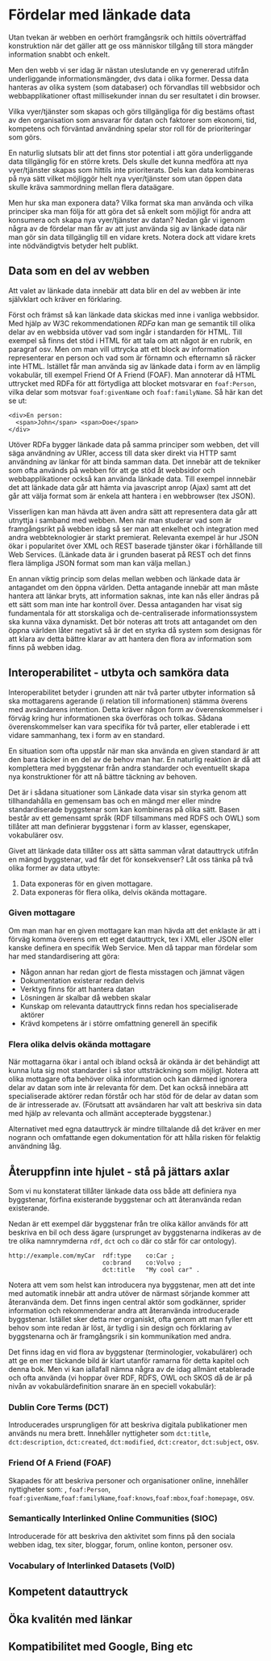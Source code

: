 Fördelar med länkade data
=========================

Utan tvekan är webben en oerhört framgångsrik och hittils oöverträffad konstruktion när det gäller
att ge oss människor tillgång till stora mängder information snabbt och enkelt.

Men den webb vi ser idag är nästan uteslutande en vy genererad utifrån underliggande informationsmängder, dvs data i olika former. Dessa data hanteras av olika system (som databaser) och förvandlas
till webbsidor och webbapplikationer oftast millisekunder innan du ser resultatet i din browser.

Vilka vyer/tjänster som skapas och görs tillgängliga för dig bestäms oftast av den organisation
som ansvarar för datan och faktorer som ekonomi, tid, kompetens och förväntad användning spelar stor roll för de prioriteringar som görs.

En naturlig slutsats blir att det finns stor potential i att göra underliggande data tillgänglig för en större krets. Dels skulle det kunna medföra att nya vyer/tjänster skapas som hittils inte prioriterats. Dels kan data kombineras på nya sätt vilket möjliggör helt nya vyer/tjänster som utan öppen data skulle kräva sammordning mellan flera dataägare.

Men hur ska man exponera data? Vilka format ska man använda och vilka principer ska man följa för att göra det så
enkelt som möjligt för andra att konsumera och skapa nya vyer/tjänster av datan? Nedan går vi igenom några
av de fördelar man får av att just använda sig av länkade data när man gör sin data tillgänglig till en vidare krets.
Notera dock att vidare krets inte nödvändigtvis betyder helt publikt.

Data som en del av webben
-------------------------
Att valet av länkade data innebär att data blir en del av webben är inte självklart och kräver en förklaring.

Först och främst så kan länkade data skickas med inne i vanliga webbsidor. Med hjälp av W3C rekommendationen *RDFa* kan man ge semantik till olika delar av en webbsida utöver vad som ingår i standarden för HTML. Till exempel så finns det stöd i HTML för att tala om att något är en rubrik, en paragraf osv. Men om man vill uttrycka att ett block av information representerar en person och vad som är förnamn och efternamn så räcker inte HTML. Istället får man använda sig av länkade data i form av en lämplig vokabulär, till exempel Friend Of A Friend (FOAF). Man annoterar då HTML uttrycket med RDFa för att förtydliga att blocket motsvarar en `foaf:Person`, vilka delar som motsvar `foaf:givenName` och `foaf:familyName`. Så här kan det se ut:

    <div>En person:
      <span>John</span> <span>Doe</span>
    </div>

Utöver RDFa bygger länkade data på samma principer som webben, det vill säga användning av URIer, access till data sker direkt via HTTP samt användning av länkar för att binda samman data. Det innebär att de tekniker som ofta används på webben för att ge stöd åt webbsidor och webbapplikationer också kan använda länkade data. Till exempel innnebär det att länkade data går att hämta via javascript anrop (Ajax) samt att det går att välja format som är enkela att hantera i en webbrowser (tex JSON).

Visserligen kan man hävda att även andra sätt att representera data går att utnyttja i samband med webben. Men när man studerar vad som är framgångsrikt på webben idag så ser man att enkelhet och integration med andra webbteknologier är starkt premierat. Relevanta exempel är hur JSON ökar i popularitet över XML och REST baserade tjänster ökar i förhållande till Web Services. (Länkade data är i grunden baserat på REST och det finns flera lämpliga JSON format som man kan välja mellan.)

En annan viktig princip som delas mellan webben och länkade data är antagandet om den öppna världen. Detta antagande innebär att man måste hantera att länkar bryts, att information saknas, inte kan nås
eller ändras på ett sätt som man inte har kontroll över. Dessa antaganden har visat sig fundamentala för att storskaliga och de-centraliserade informationssystem ska kunna växa dynamiskt. Det bör noteras att trots att antagandet om den öppna världen låter negativt så är det en styrka då system som designas för att klara av detta bättre klarar av att hantera den flora av information som finns på webben idag.


Interoperabilitet - utbyta och samköra data
-------------------------------------------
Interoperabilitet betyder i grunden att när två parter utbyter information så ska mottagarens agerande (i relation till informationen) stämma överens med avsändarens intention. Detta kräver någon form av överenskommelser i förväg kring hur informationen ska överföras och tolkas. Sådana överenskommelser kan vara specifika för två parter, eller etablerade i ett vidare sammanhang, tex i form av en standard.

En situation som ofta uppstår när man ska använda en given standard är att den bara täcker in en del av de behov man har. En naturlig reaktion är då att komplettera med byggstenar från andra standarder och eventuellt skapa nya konstruktioner för att nå bättre täckning av behoven. 

Det är i sådana situationer som Länkade data visar sin styrka genom att tillhandahålla en gemensam bas och en mängd mer eller mindre standardiserade byggstenar som kan kombineras på olika sätt. Basen består av ett gemensamt språk (RDF tillsammans med RDFS och OWL) som tillåter att man definierar byggstenar i form av klasser, egenskaper, vokabulärer osv.

Givet att länkade data tillåter oss att sätta samman vårat datauttryck utifrån en mängd byggstenar, vad får det för konsekvenser? Låt oss tänka på två olika former av data utbyte:

1. Data exponeras för en given mottagare.
2. Data exponeras för flera olika, delvis okända mottagare.

### Given mottagare
Om man man har en given mottagare kan man hävda att det enklaste är att i förväg komma överens om ett eget datauttryck, tex i XML eller JSON eller kanske definera en specifik Web Service. Men då tappar man fördelar som har med standardisering att göra:

* Någon annan har redan gjort de flesta misstagen och jämnat vägen
* Dokumentation existerar redan delvis
* Verktyg finns för att hantera datan
* Lösningen är skalbar då webben skalar
* Kunskap om relevanta datauttryck finns redan hos specialiserade aktörer
* Krävd kompetens är i större omfattning generell än specifik

### Flera olika delvis okända mottagare
När mottagarna ökar i antal och ibland också är okända är det behändigt att kunna luta sig mot standarder i så stor uttsträckning som möjligt. Notera att olika mottagare ofta behöver olika information och kan därmed ignorera delar av datan som inte är relevanta för dem. Det kan också innebära att specialiserade aktörer redan förstår och har stöd för de delar av datan som de är intresserade av. (Förutsatt att avsändaren har valt att beskriva sin data med hjälp av relevanta och allmänt accepterade byggstenar.)

Alternativet med egna datauttryck är mindre tilltalande då det kräver en mer nogrann och omfattande egen dokumentation för att hålla risken för felaktig användning låg.

Återuppfinn inte hjulet - stå på jättars axlar
----------------------------------------------
Som vi nu konstaterat tillåter länkade data oss både att definiera nya byggstenar, förfina existerande byggstenar och att återanvända redan existerande.

Nedan är ett exempel där byggstenar från tre olika källor används för att beskriva en bil och dess ägare (ursprunget av byggstenarna indikeras av de tre olika namnrymderna `rdf`, `dct` och `co` där co står för car ontology).

    http://example.com/myCar  rdf:type    co:Car ;
                              co:brand    co:Volvo ;
                              dct:title   "My cool car" .

Notera att vem som helst kan introducera nya byggstenar, men att det inte med automatik innebär att andra utöver de närmast sörjande kommer att återanvända dem. Det finns ingen central aktör som godkänner, sprider information och rekommenderar andra att återanvända introducerade byggstenar. Istället sker detta mer organiskt, ofta genom att man fyller ett behov som inte redan är löst, är tydlig i sin design och förklaring av byggstenarna och är framgångsrik i sin kommunikation med andra.

Det finns idag en vid flora av byggstenar (terminologier, vokabulärer) och att ge en mer täckande bild är klart utanför ramarna för detta kapitel och denna bok. Men vi kan iallafall nämna några av de idag allmänt etablerade och ofta använda (vi hoppar över RDF, RDFS, OWL och SKOS då de är på nivån av vokabulärdefinition snarare än en speciell vokabulär):

### Dublin Core Terms (DCT)
Introducerades ursprungligen för att beskriva digitala publikationer men används nu mera brett. Innehåller nyttigheter som `dct:title`, `dct:description`, `dct:created`, `dct:modified`, `dct:creator`, `dct:subject`, osv.
### Friend Of A Friend (FOAF)
Skapades för att beskriva personer och organisationer online, innehåller nyttigheter som: , `foaf:Person`, `foaf:givenName`,`foaf:familyName`,`foaf:knows`,`foaf:mbox`,`foaf:homepage`, osv.
### Semantically Interlinked Online Communities (SIOC)
Introducerade för att beskriva den aktivitet som finns på den sociala webben idag, tex siter, bloggar, forum, online konton, personer osv.
### Vocabulary of Interlinked Datasets (VoID)


Kompetent datauttryck
---------------------

Öka kvalitén med länkar
-----------------------

Kompatibilitet med Google, Bing etc
-----------------------------------
